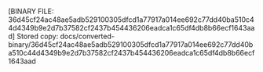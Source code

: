 [BINARY FILE: 36d45cf24ac48ae5adb529100305dfcd1a77917a014ee692c77dd40ba510c44d4349b9e2d7b37582cf2437b454436206eadca1c65df4db8b66ecf1643aad]
Stored copy: docs/converted-binary/36d45cf24ac48ae5adb529100305dfcd1a77917a014ee692c77dd40ba510c44d4349b9e2d7b37582cf2437b454436206eadca1c65df4db8b66ecf1643aad
